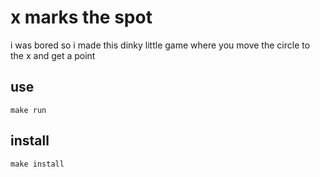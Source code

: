 # x marks the spot

i was bored so i made this dinky little game where you move the circle to the x and get a point

## use
`make run`

## install
`make install`
